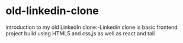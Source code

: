 # old-linkedin-clone
introduction to my  old LinkedIn clone:-Linkedin clone is basic frontend project build using HTML5 and css,js as well as react and tail


